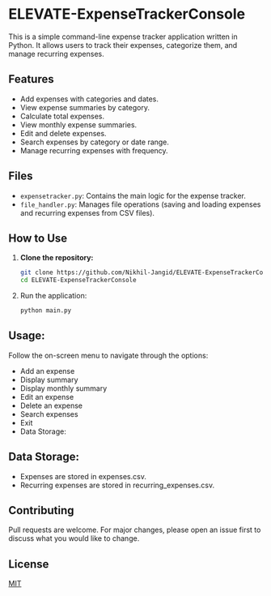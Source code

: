 # ELEVATE-ExpenseTrackerConsole

This is a simple command-line expense tracker application written in Python. It allows users to track their expenses, categorize them, and manage recurring expenses.

## Features

- Add expenses with categories and dates.
- View expense summaries by category.
- Calculate total expenses.
- View monthly expense summaries.
- Edit and delete expenses.
- Search expenses by category or date range.
- Manage recurring expenses with frequency.

## Files

- `expensetracker.py`: Contains the main logic for the expense tracker.
- `file_handler.py`: Manages file operations (saving and loading expenses and recurring expenses from CSV files).

## How to Use

1. **Clone the repository:**

   ```bash
   git clone https://github.com/Nikhil-Jangid/ELEVATE-ExpenseTrackerConsole.git
   cd ELEVATE-ExpenseTrackerConsole

2. Run the application:

    ```bash
    python main.py

## Usage:

Follow the on-screen menu to navigate through the options:

- Add an expense
- Display summary
- Display monthly summary
- Edit an expense
- Delete an expense
- Search expenses
- Exit
- Data Storage:

## Data Storage:

- Expenses are stored in expenses.csv.
- Recurring expenses are stored in recurring_expenses.csv.

## Contributing

Pull requests are welcome. For major changes, please open an issue first to discuss what you would like to change.

## License

[MIT](LICENSE)

